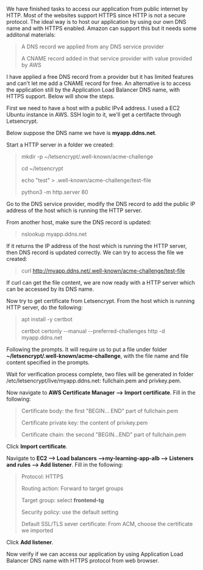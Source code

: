 We have finished tasks to access our application from public internet by HTTP. Most of the websites support HTTPS since HTTP is not a secure protocol. The ideal way is to host our application by using our own DNS name and with HTTPS enabled. Amazon can support this but it needs some additonal materials:

>A DNS record we applied from any DNS service provider
>
>A CNAME record added in that service provider with value provided by AWS

I have applied a free DNS record from a provider but it has limited features and can't let me add a CNAME record for free. An alternative is to access the application still by the Application Load Balancer DNS name, with HTTPS support. Below will show the steps.

First we need to have a host with a public IPv4 address. I used a EC2 Ubuntu instance in AWS. SSH login to it, we'll get a certifacte through Letsencrypt.

Below suppose the DNS name we have is **myapp.ddns.net**.

Start a HTTP server in a folder we created:

>mkdir -p ~/letsencrypt/.well-known/acme-challenge
>
>cd ~/letsencrypt
>
>echo "test" > .well-known/acme-challenge/test-file
>
> python3 -m http.server 80

Go to the DNS service provider, modify the DNS record to add the public IP address of the host which is running the HTTP server.

From another host, make sure the DNS record is updated:

>nslookup myapp.ddns.net

If it returns the IP address of the host which is running the HTTP server, then DNS record is updated correctly. We can try to access the file we created:

>curl http://myapp.ddns.net/.well-known/acme-challenge/test-file

If curl can get the file content, we are now ready with a HTTP server which can be accessed by its DNS name.

Now try to get certificate from Letsencrypt. From the host which is running HTTP server, do the following:

>apt install -y certbot
>
>certbot certonly --manual --preferred-challenges http -d  myapp.ddns.net

Following the prompts. It will require us to put a file under folder **~/letsencrypt/.well-known/acme-challenge**, with the file name and file content specified in the prompts.

Wait for verification process complete, two files will be generated in folder /etc/letsencrypt/live/myapp.ddns.net: fullchain.pem and privkey.pem.

Now navigate to **AWS Certificate Manager --> Import certificate**. Fill in the following:

>Certificate body: the first "BEGIN... END" part of fullchain.pem
>
>Certificate private key: the content of privkey.pem
>
>Certificate chain: the second "BEGIN...END" part of fullchain.pem

Click **Import certificate**.

Navigate to **EC2 --> Load balancers -->my-learning-app-alb --> Listeners and rules --> Add listener**. Fill in the following:

>Protocol: HTTPS
>
>Routing action: Forward to target groups
>
>Target group: select **frontend-tg**
>
>Security policy: use the default setting
>
>Default SSL/TLS sever certificate: From ACM, choose the certificate we imported

Click **Add listener**.

Now verify if we can access our application by using Application Load Balancer DNS name with HTTPS protocol from web browser.
